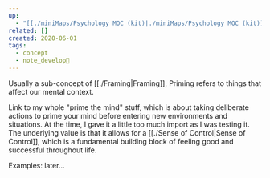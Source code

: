 ```yaml
---
up:
  - "[[./miniMaps/Psychology MOC (kit)|./miniMaps/Psychology MOC (kit)]]"
related: []
created: 2020-06-01
tags:
  - concept
  - note_develop🍃
---
```

Usually a sub-concept of [[./Framing|Framing]], Priming refers to things that affect our mental context. 

Link to my whole "prime the mind" stuff, which is about taking deliberate actions to prime your mind before entering new environments and situations. At the time, I gave it a little too much import as I was testing it. The underlying value is that it allows for a [[./Sense of Control|Sense of Control]], which is a fundamental building block of feeling good and successful throughout life.

Examples: later...